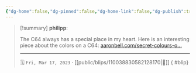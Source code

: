 ```yaml
---
{"dg-home":false,"dg-pinned":false,"dg-home-link":false,"dg-publish":true,"type":"blip","disabled rules":["yaml-title","yaml-title-alias","file-name-heading"],"title":"philipp on mastodon @ 2023-03-17","created-date":"2023-03-17T13:21:44","id":110038830582128180,"updated-date":"2025-05-02T08:50:43","dg-path":"blips/110038830582128170.md","permalink":"/blips/110038830582128170/","dgPassFrontmatter":true,"created":"2023-03-17T13:21:44","updated":"2025-05-02T08:50:43"}
---
```


> [!summary] **philipp**:
>
> The C64 always has a special place in my heart. Here is an interesting piece about the colors on a C64: [aaronbell.com/secret-colours-o…](https://www.aaronbell.com/secret-colours-of-the-commodore-64/)
> - - -
>
> 🗓️ `Fri, Mar 17, 2023` · [[public/blips/110038830582128170\|🔗]]
{ #blip}

